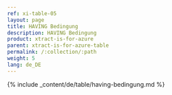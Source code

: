```yaml
---
ref: xi-table-05
layout: page
title: HAVING Bedingung
description: HAVING Bedingung
product: xtract-is-for-azure
parent: xtract-is-for-azure-table
permalink: /:collection/:path
weight: 5
lang: de_DE
---
```


{% include _content/de/table/having-bedingung.md  %}